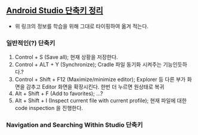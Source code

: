 ## [Android Studio 단축키 정리](https://medium.com/@joongwon/android-studio-%EB%8B%A8%EC%B6%95%ED%82%A4-%EC%A0%95%EB%A6%AC-557733f5a5a)

* 위 링크의 정보를 학습을 위해 그대로 타이핑하여 옮겨 적는다.

### 일반적인(?) 단축키

1. Control + S (Save all); 현재 상황을 저장한다.
2. Control + ALT + Y (Synchronize); Cradle 파일 동기화 시켜주는 기능인듯하다.?
3. Control + Shift + F12 (Maximize/minimize editor); Explorer 등 다른 부가 화면을 감추고 Editor 화면을 확장시킨다. 한번 더 누르면 원상태로 복귀
4. Alt + Shift + F (Add to favorites); ...?
5. Alt + Shift + I (Inspect current file with current profile); 현재 파일에 대한 code inspection 을 진행한다.



### Navigation and Searching Within Studio 단축키

